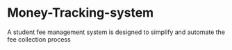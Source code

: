 # Money-Tracking-system
A student fee management system is designed to simplify and automate the fee collection process
